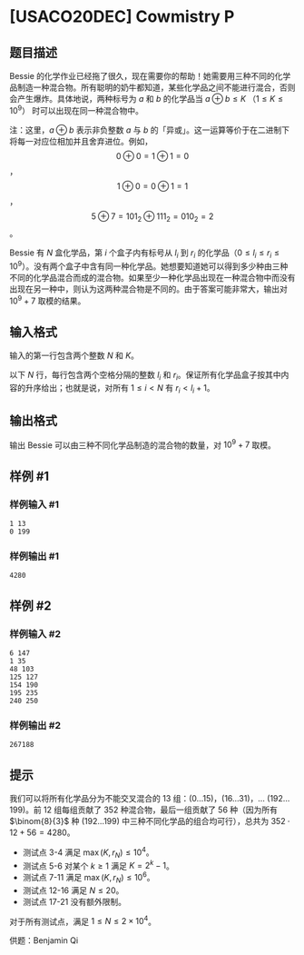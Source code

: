 # [USACO20DEC] Cowmistry P

## 题目描述

Bessie 的化学作业已经拖了很久，现在需要你的帮助！她需要用三种不同的化学品制造一种混合物。所有聪明的奶牛都知道，某些化学品之间不能进行混合，否则会产生爆炸。具体地说，两种标号为 $a$ 和 $b$ 的化学品当 $a⊕b≤K$ （$1≤K≤10^9$） 时可以出现在同一种混合物中。

注：这里，$a⊕b$ 表示非负整数 $a$ 与 $b$ 的「异或」。这一运算等价于在二进制下将每一对应位相加并且舍弃进位。例如， 
$$0⊕0=1⊕1=0$$
，
$$1⊕0=0⊕1=1$$
，
$$5⊕7=101_2⊕111_2=010_2=2$$
。

Bessie 有 $N$ 盒化学品，第 $i$ 个盒子内有标号从 $l_i$ 到 $r_i$ 的化学品（$0≤l_i≤r_i≤10^9$）。没有两个盒子中含有同一种化学品。她想要知道她可以得到多少种由三种不同的化学品混合而成的混合物。如果至少一种化学品出现在一种混合物中而没有出现在另一种中，则认为这两种混合物是不同的。由于答案可能非常大，输出对 $10^9+7$ 取模的结果。 

## 输入格式

输入的第一行包含两个整数 $N$ 和 $K$。

以下 $N$ 行，每行包含两个空格分隔的整数 $l_i$ 和 $r_i$。保证所有化学品盒子按其中内容的升序给出；也就是说，对所有 $1≤i<N$ 有 $r_i<l_i+1$。 

## 输出格式

输出 Bessie 可以由三种不同化学品制造的混合物的数量，对 $10^9+7$ 取模。 

## 样例 #1

### 样例输入 #1
```
1 13
0 199
```

### 样例输出 #1

```
4280
```

## 样例 #2

### 样例输入 #2
```
6 147
1 35
48 103
125 127
154 190
195 235
240 250
```

### 样例输出 #2

```
267188
```

## 提示

我们可以将所有化学品分为不能交叉混合的 $13$ 组：$(0 \ldots 15)$，$(16 \ldots 31)$，… $(192 \ldots 199)$。前 $12$ 组每组贡献了 $352$ 种混合物，最后一组贡献了 $56$ 种（因为所有 $\binom{8}{3}$ 种 $(192 \ldots 199)$ 中三种不同化学品的组合均可行），总共为 $352 \cdot 12 + 56 = 4280$。 

 - 测试点 3-4 满足 $\max(K, r_N) \le {10}^4$。
 - 测试点 5-6 对某个 $k \ge 1$ 满足 $K = 2^k - 1$。
 - 测试点 7-11 满足 $\max(K, r_N) \le {10}^6$。
 - 测试点 12-16 满足 $N \le 20$。
 - 测试点 17-21 没有额外限制。

对于所有测试点，满足 $1 \le N \le 2 \times {10}^4$。

供题：Benjamin Qi 
